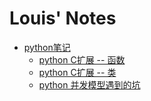 # Louis' Notes

* [python笔记](python/readme.md)
    * [python C扩展 -- 函数](python/python-extension-functions.md)
    * [python C扩展 -- 类](python/python-extensions-object.md)
    * [python 并发模型遇到的坑](python/python-tips-of-concurrency.md)




